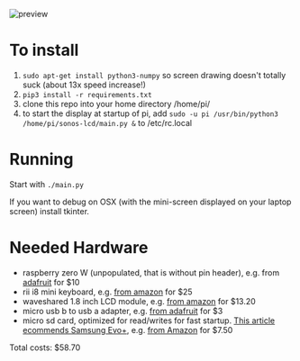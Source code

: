 ![preview](doc/sonos_keyboard.gif)

# To install

1. `sudo apt-get install python3-numpy` so screen drawing doesn't totally suck (about 13x speed increase!)
2. `pip3 install -r requirements.txt`
3. clone this repo into your home directory /home/pi/
4. to start the display at startup of pi, add `sudo -u pi /usr/bin/python3 /home/pi/sonos-lcd/main.py &` to /etc/rc.local

# Running

Start with `./main.py`

If you want to debug on OSX (with the mini-screen displayed on your laptop screen) install tkinter.

# Needed Hardware

- raspberry zero W (unpopulated, that is without pin header), e.g. from [adafruit](https://www.adafruit.com/product/3400) for $10
- rii i8 mini keyboard, e.g. [from amazon](https://www.amazon.com/dp/B01GCPVZDW) for $25
- waveshared 1.8 inch LCD module, e.g. [from amazon](https://www.amazon.com/dp/B0785SRXDG) for $13.20
- micro usb b to usb a adapter, e.g. [from adafruit](https://www.adafruit.com/product/2910) for $3
- micro sd card, optimized for read/writes for fast startup. [This article ecommends Samsung Evo+](https://www.jeffgeerling.com/blog/2019/raspberry-pi-microsd-card-performance-comparison-2019), e.g. [from Amazon](https://www.amazon.com/dp/B0749KG1JK) for $7.50

Total costs: $58.70



